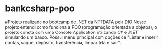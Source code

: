 # bankcsharp-poo
#Projeto realizado no bootcamp de .NET da NTTDATA pela DIO
Nesse projeto entendi como funciona a POO (programação orientada a objetos), o projeto consta com uma Console Application utilizando C# e .NET simulando um banco. 
Possui menu principal com opções de "Listar e inserir contas, saque, depósito, transferência, limpar tela e sair". 


    
